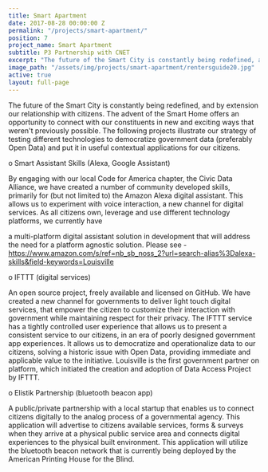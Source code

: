 ```yaml
---
title: Smart Apartment
date: 2017-08-28 00:00:00 Z
permalink: "/projects/smart-apartment/"
position: 7
project_name: Smart Apartment
subtitle: P3 Partnership with CNET
excerpt: "The future of the Smart City is constantly being redefined, and by extension our relationship with citizens."
image_path: "/assets/img/projects/smart-apartment/rentersguide20.jpg"
active: true
layout: full-page
---
```



The future of the Smart City is constantly being redefined, and by extension our relationship with citizens. The advent of the Smart Home offers an opportunity to connect with our constituents in new and exciting ways that weren't previously possible. The following projects illustrate our strategy of testing different technologies to democratize government data (preferably Open Data) and put it in useful contextual applications for our citizens.

o Smart Assistant Skills (Alexa, Google Assistant)

By engaging with our local Code for America chapter, the Civic Data Alliance, we have created a number of community developed skills, primarily for (but not limited to) the Amazon Alexa digital assistant. This allows us to experiment with voice interaction, a new channel for digital services. As all citizens own, leverage and use different technology platforms, we currently have

a multi-platform digital assistant solution in development that will address the need for a platform agnostic solution. Please see - https://www.amazon.com/s/ref=nb_sb_noss_2?url=search-alias%3Dalexa-skills&field-keywords=Louisville

o IFTTT (digital services)

An open source project, freely available and licensed on GitHub. We have created a new channel for governments to deliver light touch digital services, that empower the citizen to customize their interaction with government while maintaining respect for their privacy. The IFTTT service has a tightly controlled user experience that allows us to present a consistent service to our citizens, in an era of poorly designed government app experiences. It allows us to democratize and operationalize data to our citizens, solving a historic issue with Open Data, providing immediate and applicable value to the initiative. Louisville is the first government partner on platform, which initiated the creation and adoption of Data Access Project by IFTTT.

o Elistik Partnership (bluetooth beacon app)

A public/private partnership with a local startup that enables us to connect citizens digitally to the analog process of a governmental agency. This application will advertise to citizens available services, forms & surveys when they arrive at a physical public service area and connects digital experiences to the physical built environment. This application will utilize the bluetooth beacon network that is currently being deployed by the American Printing House for the Blind.
